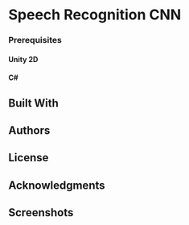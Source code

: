 # Speech Recognition CNN 

### Prerequisites

#### Unity 2D
#### C# 



## Built With


## Authors


## License


## Acknowledgments

## Screenshots

